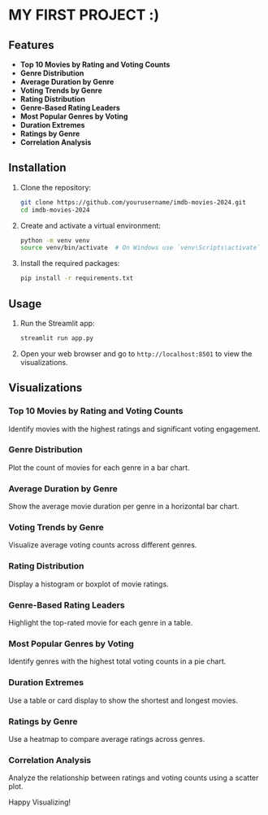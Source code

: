 # MY FIRST PROJECT :)

## Features

- **Top 10 Movies by Rating and Voting Counts**
- **Genre Distribution**
- **Average Duration by Genre**
- **Voting Trends by Genre**
- **Rating Distribution**
- **Genre-Based Rating Leaders**
- **Most Popular Genres by Voting**
- **Duration Extremes**
- **Ratings by Genre**
- **Correlation Analysis**
## Installation

1. Clone the repository:
    ```bash
    git clone https://github.com/yourusername/imdb-movies-2024.git
    cd imdb-movies-2024
    ```

2. Create and activate a virtual environment:
    ```bash
    python -m venv venv
    source venv/bin/activate  # On Windows use `venv\Scripts\activate`
    ```

3. Install the required packages:
    ```bash
    pip install -r requirements.txt
    ```

## Usage

1. Run the Streamlit app:
    ```bash
    streamlit run app.py
    ```

2. Open your web browser and go to `http://localhost:8501` to view the visualizations.

## Visualizations

### Top 10 Movies by Rating and Voting Counts
Identify movies with the highest ratings and significant voting engagement.
### Genre Distribution
Plot the count of movies for each genre in a bar chart.
### Average Duration by Genre
Show the average movie duration per genre in a horizontal bar chart.
### Voting Trends by Genre
Visualize average voting counts across different genres.
### Rating Distribution
Display a histogram or boxplot of movie ratings.
### Genre-Based Rating Leaders
Highlight the top-rated movie for each genre in a table.
### Most Popular Genres by Voting
Identify genres with the highest total voting counts in a pie chart.
### Duration Extremes
Use a table or card display to show the shortest and longest movies.
### Ratings by Genre
Use a heatmap to compare average ratings across genres.
### Correlation Analysis
Analyze the relationship between ratings and voting counts using a scatter plot.

Happy Visualizing!
